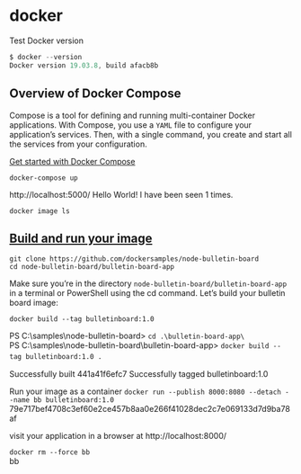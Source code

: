 # docker

Test Docker version

```js
$ docker --version
Docker version 19.03.8, build afacb8b
```

## Overview of Docker Compose

Compose is a tool for defining and running multi-container Docker applications. With Compose, you use a `YAML` file to configure your application’s services. Then, with a single command, you create and start all the services from your configuration.

[Get started with Docker Compose](https://docs.docker.com/compose/gettingstarted/)

`docker-compose up`

http://localhost:5000/
Hello World! I have been seen 1 times.

`docker image ls`

## [Build and run your image](https://docs.docker.com/get-started/part2/)

`git clone https://github.com/dockersamples/node-bulletin-board`  
`cd node-bulletin-board/bulletin-board-app`  

Make sure you’re in the directory `node-bulletin-board/bulletin-board-app` in a terminal or PowerShell using the cd command. Let’s build your bulletin board image:

`docker build --tag bulletinboard:1.0`

PS C:\samples\node-bulletin-board> `cd .\bulletin-board-app\`  
PS C:\samples\node-bulletin-board\bulletin-board-app> `docker build --tag bulletinboard:1.0 .`　

Successfully built 441a41f6efc7
Successfully tagged bulletinboard:1.0

Run your image as a container
`docker run --publish 8000:8080 --detach --name bb bulletinboard:1.0`
79e717bef4708c3ef60e2ce457b8aa0e266f41028dec2c7e069133d7d9ba78af

visit your application in a browser at http://localhost:8000/

`docker rm --force bb`  
bb
